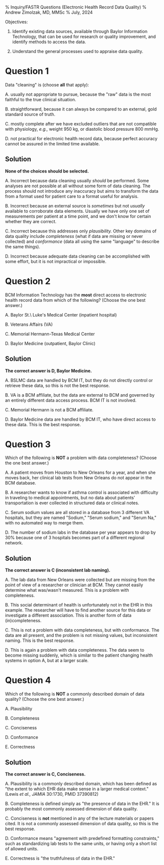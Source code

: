 % Inquiry/FASTR Questions (Electronic Health Record Data Quality)
% Andrew Zimolzak, MD, MMSc
% July, 2024


Objectives:

1. Identify existing data sources, available through Baylor
Information Technology, that can be used for research or quality
improvement, and identify methods to access the data.

2. Understand the general processes used to appraise data quality.




# Question 1

Data "cleaning" is (choose **all** that apply):

A. usually not appropriate to pursue, because the "raw" data is the most faithful to the true clinical situation.

B. straightforward, because it can always be compared to an external, gold standard source of truth.

C. mostly complete after we have excluded outliers that are not compatible with physiology, *e.g.,* weight 950 kg, or diastolic blood pressure 800 mmHg.

D. not practical for electronic health record data, because perfect accuracy cannot be assured in the limited time available.


## Solution

**None of the choices should be selected.**

A. Incorrect because data cleaning usually *should* be performed. Some analyses are not possible at all without some form of data cleaning. The process should not introduce any inaccuracy but aims to transform the data from a format used for patient care to a format useful for analysis.

B. Incorrect because an external source is *sometimes* but not *usually* available to corroborate data elements. Usually we have only one set of measurements per patient at a time point, and we don't know for certain whether they are correct.

C. Incorrect because this addresses only *plausibility.* Other key domains of data quality include *completeness* (what if data are missing or never collected) and *conformance* (data all using the same "language" to describe the same things).

D. Incorrect because adequate data cleaning can be accomplished with some effort, but it is not impractical or impossible.




# Question 2

BCM Information Technology has the **most** direct access to electronic health record data from which of the following? (Choose the one best answer.)

A. Baylor St.\ Luke's Medical Center (inpatient hospital)

B. Veterans Affairs (VA)

C. Memorial Hermann-Texas Medical Center

D. Baylor Medicine (outpatient, Baylor Clinic)


## Solution

**The correct answer is D, Baylor Medicine.**

A. BSLMC data are handled by BCM IT, but they do not directly control or retrieve these data, so this is not the best response.

B. VA is a BCM affiliate, but the data are external to BCM and governed by an entirely different data access process. BCM IT is not involved.

C. Memorial Hermann is not a BCM affiliate.

D. Baylor Medicine data are handled by BCM IT, who have direct access to these data. This is the best response.




# Question 3

Which of the following is **NOT** a problem with data completeness? (Choose the one best answer.)

A. A patient moves from Houston to New Orleans for a year, and when she moves back, her clinical lab tests from New Orleans do not appear in the BCM database.

B. A researcher wants to know if asthma control is associated with difficulty in traveling to medical appointments, but no data about patients' transportation is ever collected in structured data or clinical notes.

C. Serum sodium values are all stored in a database from 3 different VA hospitals, but they are named "Sodium," "Serum sodium," and "Serum Na," with no automated way to merge them.

D. The number of sodium labs in the database per year appears to drop by 30% because one of 3 hospitals becomes part of a different regional network.


## Solution

**The correct answer is C (inconsistent lab naming).**

A. The lab data from New Orleans were collected but are missing from the point of view of a researcher or clinician at BCM. They cannot easily determine what was/wasn't measured. This is a problem with completeness.

B. This social determinant of health is unfortunately not in the EHR in this example. The researcher will have to find another source for this data or investigate a different association. This is another form of data (in)completeness.

C. This is not a problem with data completeness, but with conformance. The data are all present, and the problem is not missing values, but inconsistent naming. This is the best response.

D. This is again a problem with data completeness. The data seem to become missing suddenly, which is similar to the patient changing health systems in option A, but at a larger scale.




# Question 4

Which of the following is **NOT** a commonly described domain of data
quality? (Choose the one best answer.)

A. Plausibility

B. Completeness

C. Conciseness

D. Conformance

E. Correctness


## Solution

**The correct answer is C, Conciseness.**

A. Plausibility is a commonly described domain, which has been defined as "the extent to which EHR data make
sense in a larger medical context." (Lewis *et al., JAMIA* 30:1730, PMID 37390812)

B. Completeness is defined simply as "the presence of data in the
EHR." It is probably the most commonly assessed dimension of data quality.

C. Conciseness is **not** mentioned in any of the lecture materials or papers cited. It is not a commonly assessed dimension of data quality, so this is the best response.

D. Conformance means "agreement with predefined formatting constraints," such as standardizing lab tests to the same units, or having only a short list of allowed units.

E. Correctness is "the truthfulness of data in the EHR."
